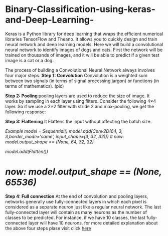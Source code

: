 # Binary-Classification-using-keras-and-Deep-Learning-

<p>
Keras is a Python library for deep learning that wraps the efficient numerical libraries TensorFlow and Theano. It allows you to
quickly design and train neural network and deep learning models. Here we will build a convolutional neural network to identify
images of dogs and cats. First the network will be trained on thousands of images, and it will be able to predict if a given test
image is a cat or a dog.
  </p>

The process of building a Convolutional Neural Network always involves four major steps. 
<b>Step 1: 	Convolution</b>
Convolution is a weighted sum between two signals (in terms of signal processing jargon) or functions (in terms of mathematics). 
(pic)

<b>Step 2: 	Pooling </b>
pooling layers are used to reduce the size of image. It works by sampling in each layer using filters. 
Consider the following 4×4 layer. So if we use a 2×2 filter with stride 2 and max-pooling, 
we get the following response:

<b>Step 3: 	Flattening</b>
It Flattens the input without affecting the batch size.
<p><i>Example
model = Sequential()
model.add(Conv2D(64, 3, 3,border_mode='same', input_shape=(3, 32, 32)))
# now: model.output_shape == (None, 64, 32, 32)

model.add(Flatten())
# now: model.output_shape == (None, 65536)
</i></b>

<b>Step 4: 	Full connection</b>
At the end of convolution and pooling layers, networks generally use fully-connected layers in which each pixel is
considered as a separate neuron just like a regular neural network. The last fully-connected layer will 
contain as many neurons as the number of classes to be predicted. For instance, if we have 10 classes, 
the last fully-connected layer will have 10 neurons.
for more detailed explanation about the above four steps plase visit click <a href = "https://www.analyticsvidhya.com/blog/2016/04/deep-learning-computer-vision-introduction-convolution-neural-networks/">here</a>

